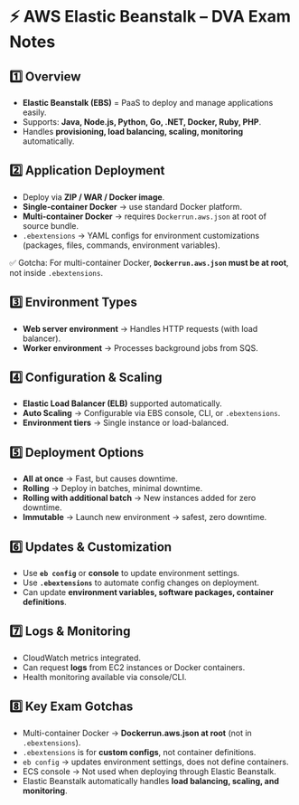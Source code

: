 # ⚡ AWS Elastic Beanstalk – DVA Exam Notes

## 1️⃣ Overview
- **Elastic Beanstalk (EBS)** = PaaS to deploy and manage applications easily.  
- Supports: **Java, Node.js, Python, Go, .NET, Docker, Ruby, PHP**.  
- Handles **provisioning, load balancing, scaling, monitoring** automatically.  

## 2️⃣ Application Deployment
- Deploy via **ZIP / WAR / Docker image**.  
- **Single-container Docker** → use standard Docker platform.  
- **Multi-container Docker** → requires `Dockerrun.aws.json` at root of source bundle.  
- `.ebextensions` → YAML configs for environment customizations (packages, files, commands, environment variables).  

✅ Gotcha: For multi-container Docker, **`Dockerrun.aws.json` must be at root**, not inside `.ebextensions`.  

## 3️⃣ Environment Types
- **Web server environment** → Handles HTTP requests (with load balancer).  
- **Worker environment** → Processes background jobs from SQS.  

## 4️⃣ Configuration & Scaling
- **Elastic Load Balancer (ELB)** supported automatically.  
- **Auto Scaling** → Configurable via EBS console, CLI, or `.ebextensions`.  
- **Environment tiers** → Single instance or load-balanced.  

## 5️⃣ Deployment Options
- **All at once** → Fast, but causes downtime.  
- **Rolling** → Deploy in batches, minimal downtime.  
- **Rolling with additional batch** → New instances added for zero downtime.  
- **Immutable** → Launch new environment → safest, zero downtime.  

## 6️⃣ Updates & Customization
- Use **`eb config`** or **console** to update environment settings.  
- Use **`.ebextensions`** to automate config changes on deployment.  
- Can update **environment variables, software packages, container definitions**.  

## 7️⃣ Logs & Monitoring
- CloudWatch metrics integrated.  
- Can request **logs** from EC2 instances or Docker containers.  
- Health monitoring available via console/CLI.  

## 8️⃣ Key Exam Gotchas
- Multi-container Docker → **Dockerrun.aws.json at root** (not in `.ebextensions`).  
- `.ebextensions` is for **custom configs**, not container definitions.  
- `eb config` → updates environment settings, does not define containers.  
- ECS console → Not used when deploying through Elastic Beanstalk.  
- Elastic Beanstalk automatically handles **load balancing, scaling, and monitoring**.  
